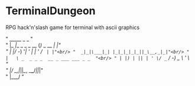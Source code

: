 # TerminalDungeon
RPG hack'n'slash game for terminal with ascii graphics

"  _____              _           _ " <br/>
" |_   _|__ _ _ _ __ (_)_ _  __ _| |"<br/>
"   | |/ -_) '_| '  \| | ' \/ _` | |"<br/>
"  _|_|\___|_| |_|_|_|_|_||_\__,_|_|"<br/>
" |   \ _  _ _ _  __ _ ___ ___ _ _  "<br/>
" | |) | || | ' \/ _` / -_) _ \ ' \ "<br/>
" |___/ \_,_|_||_\__, \___\___/_||_|"<br/>
"                |___/              "<br/>

